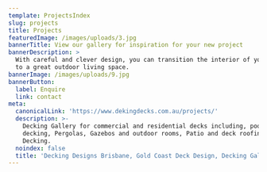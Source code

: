 ```yaml
---
template: ProjectsIndex
slug: projects
title: Projects
featuredImage: /images/uploads/3.jpg
bannerTitle: View our gallery for inspiration for your new project
bannerDescription: >
  With careful and clever design, you can transition the interior of your home
  to a great outdoor living space.
bannerImage: /images/uploads/9.jpg
bannerButton:
  label: Enquire
  link: contact
meta:
  canonicalLink: 'https://www.dekingdecks.com.au/projects/'
  description: >-
    Decking Gallery for commercial and residential decks including, pool
    decking, Pergolas, Gazebos and outdoor rooms, Patio and deck roofing and Eco
    Decking.
  noindex: false
  title: 'Decking Designs Brisbane, Gold Coast Deck Design, Decking Gallery'
---
```



